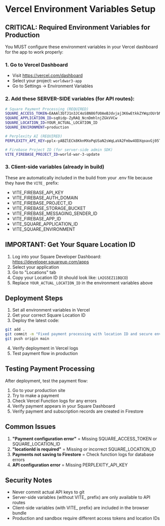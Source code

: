 # Vercel Environment Variables Setup

## CRITICAL: Required Environment Variables for Production

You MUST configure these environment variables in your Vercel dashboard for the app to work properly:

### 1. Go to Vercel Dashboard
- Visit https://vercel.com/dashboard
- Select your project: `worldwar3-app`
- Go to Settings → Environment Variables

### 2. Add these SERVER-SIDE variables (for API routes):

```bash
# Square Payment Processing (REQUIRED)
SQUARE_ACCESS_TOKEN=EAAAl3bTJ1n3JC4oS8N86fU0AeBJdvjaj3K6wEtkkZYWqzOUrbMhKIPc1epJnLsd
SQUARE_APPLICATION_ID=sq0idp-ZyRAQ_NcnDmhlnjZGkVVCw
SQUARE_LOCATION_ID=YOUR_ACTUAL_LOCATION_ID
SQUARE_ENVIRONMENT=production

# Perplexity AI (REQUIRED)
PERPLEXITY_API_KEY=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

# Firebase Project ID (for server-side admin SDK)
VITE_FIREBASE_PROJECT_ID=world-war-3-update
```

### 3. Client-side variables (already in build)
These are automatically included in the build from your .env file because they have the `VITE_` prefix:
- VITE_FIREBASE_API_KEY
- VITE_FIREBASE_AUTH_DOMAIN
- VITE_FIREBASE_PROJECT_ID
- VITE_FIREBASE_STORAGE_BUCKET
- VITE_FIREBASE_MESSAGING_SENDER_ID
- VITE_FIREBASE_APP_ID
- VITE_SQUARE_APPLICATION_ID
- VITE_SQUARE_ENVIRONMENT

## IMPORTANT: Get Your Square Location ID

1. Log into your Square Developer Dashboard: https://developer.squareup.com/apps
2. Select your application
3. Go to "Locations" tab
4. Copy your Location ID (it should look like: `LH2G5EZ11BQCD`)
5. Replace `YOUR_ACTUAL_LOCATION_ID` in the environment variables above

## Deployment Steps

1. Set all environment variables in Vercel
2. Get your correct Square Location ID
3. Deploy the latest code:

```bash
git add .
git commit -m "Fixed payment processing with location ID and secure env vars"
git push origin main
```

4. Verify deployment in Vercel logs
5. Test payment flow in production

## Testing Payment Processing

After deployment, test the payment flow:
1. Go to your production site
2. Try to make a payment
3. Check Vercel Function logs for any errors
4. Verify payment appears in your Square Dashboard
5. Verify payment and subscription records are created in Firestore

## Common Issues

1. **"Payment configuration error"** = Missing SQUARE_ACCESS_TOKEN or SQUARE_LOCATION_ID
2. **"locationId is required"** = Missing or incorrect SQUARE_LOCATION_ID
3. **Payments not saving to Firestore** = Check function logs for database errors
4. **API configuration error** = Missing PERPLEXITY_API_KEY

## Security Notes

- Never commit actual API keys to git
- Server-side variables (without VITE_ prefix) are only available to API routes
- Client-side variables (with VITE_ prefix) are included in the browser bundle
- Production and sandbox require different access tokens and location IDs
